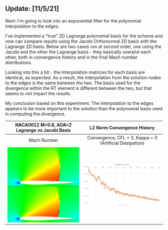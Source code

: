 ## Update: [11/5/21]

Next: I'm going to look into an exponential filter for the polynomial interpolation to the edges.

I've implemented a "true" 2D Lagrange polynomial basis for the scheme and now can compare results using the Jacobi Orthonormal
2D basis with the Lagrange 2D basis. Below are two cases run at second order, one using the Jacobi and the other the Lagrange
basis - they basically overplot each other, both in convergence history and in the final Mach number distributions.

Looking into this a bit - the Interpolation matrices for each basis are identical, as expected. As a result, the
interpolation from the solution nodes to the edges is the same between the two. The basis used for the divergence within
the RT element is different between the two, but that seems to not impact the results.

My conclusion based on this experiment: The interpolation to the edges appears to be more important to the solution than
the polynomial basis used in computing the divergence.

| NACA0012 M=0.8, AOA=2 Lagrange vs Jacobi Basis |               L2 Norm Convergence History                |
|:----------------------------------------------:|:--------------------------------------------------------:|
|                  Mach Number                   | Convergence, CFL = 3, Kappa = 3 (Artificial Dissipation) |
|    ![](../images/naca0012-LGvsJCbasis-K=3.PNG)    |   ![](../images/naca0012-LGvsJCbasis-K=3-convergence.PNG)   |

